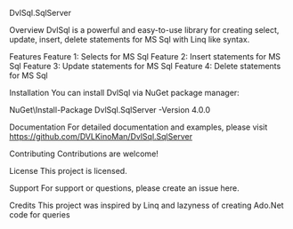 DvlSql.SqlServer

Overview
DvlSql is a powerful and easy-to-use library for creating select, update, insert, delete 
statements for MS Sql with Linq like syntax.

Features
Feature 1: Selects for MS Sql
Feature 2: Insert statements for MS Sql
Feature 3: Update statements for MS Sql
Feature 4: Delete statements for MS Sql

Installation
You can install DvlSql via NuGet package manager:

NuGet\Install-Package DvlSql.SqlServer -Version 4.0.0

Documentation
For detailed documentation and examples, please visit https://github.com/DVLKinoMan/DvlSql.SqlServer

Contributing
Contributions are welcome! 

License
This project is licensed.

Support
For support or questions, please create an issue here.

Credits
This project was inspired by Linq and lazyness of creating Ado.Net code for queries